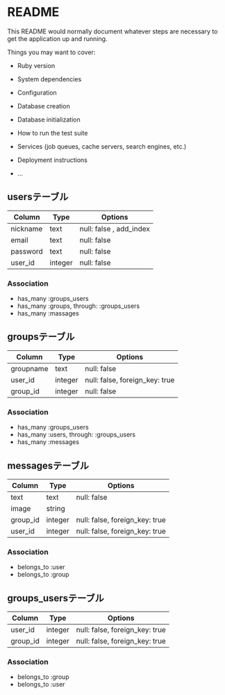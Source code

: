 # README

This README would normally document whatever steps are necessary to get the
application up and running.

Things you may want to cover:

* Ruby version

* System dependencies

* Configuration

* Database creation

* Database initialization

* How to run the test suite

* Services (job queues, cache servers, search engines, etc.)

* Deployment instructions

* ...

## usersテーブル

|Column   |Type   |Options                |
|---------|-------|-----------------------|
|nickname |text   |null: false , add_index|
|email    |text   |null: false            |
|password |text   |null: false            |
|user_id  |integer|null: false            |

### Association
- has_many :groups_users
- has_many :groups,  through:  :groups_users
- has_many :massages


## groupsテーブル

|Column   |Type   |Options                       |
|---------|-------|------------------------------|
|groupname|text   |null: false                   |
|user_id  |integer|null: false, foreign_key: true|
|group_id |integer|null: false                   |

### Association
- has_many :groups_users
- has_many :users,  through:  :groups_users
- has_many :messages


## messagesテーブル

|Column   |Type   |Options                       |
|---------|-------|------------------------------|
|text     |text   |null: false                   |
|image    |string |                              |
|group_id |integer|null: false, foreign_key: true|
|user_id  |integer|null: false, foreign_key: true|

### Association
- belongs_to :user
- belongs_to :group


## groups_usersテーブル

|Column   |Type   |Options                       |
|---------|-------|------------------------------|
|user_id  |integer|null: false, foreign_key: true|
|group_id |integer|null: false, foreign_key: true|

### Association
- belongs_to :group
- belongs_to :user